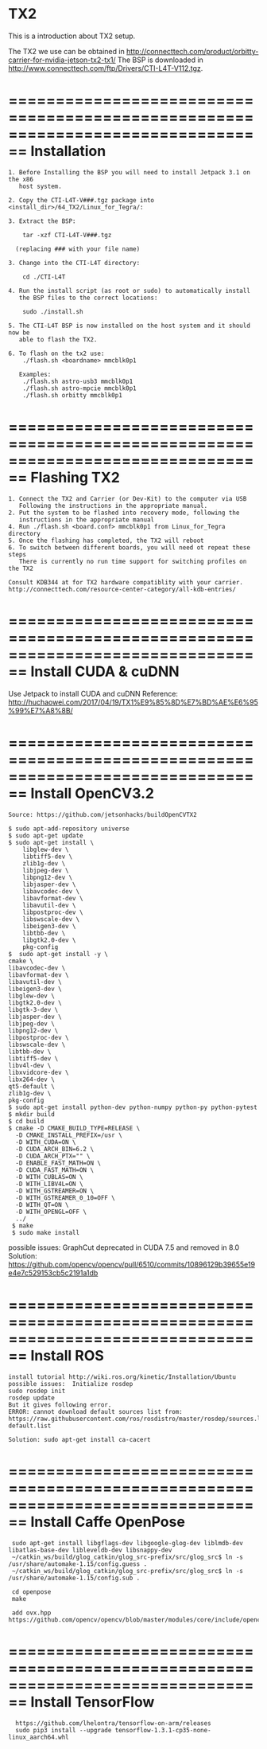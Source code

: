 # TX2

 
This is a introduction about TX2 setup.

The TX2 we use can be obtained in http://connecttech.com/product/orbitty-carrier-for-nvidia-jetson-tx2-tx1/
The BSP is downloaded in http://www.connecttech.com/ftp/Drivers/CTI-L4T-V112.tgz.

================================================================================
			Installation
================================================================================

	1. Before Installing the BSP you will need to install Jetpack 3.1 on the x86
       host system.  

	2. Copy the CTI-L4T-V###.tgz package into <install_dir>/64_TX2/Linux_for_Tegra/:

    3. Extract the BSP:

		tar -xzf CTI-L4T-V###.tgz

	  (replacing ### with your file name)

	3. Change into the CTI-L4T directory:
		
		cd ./CTI-L4T

	4. Run the install script (as root or sudo) to automatically install
	   the BSP files to the correct locations:

	    sudo ./install.sh

    5. The CTI-L4T BSP is now installed on the host system and it should now be
       able to flash the TX2.

    6. To flash on the tx2 use:
        ./flash.sh <boardname> mmcblk0p1

       Examples:
        ./flash.sh astro-usb3 mmcblk0p1
        ./flash.sh astro-mpcie mmcblk0p1
        ./flash.sh orbitty mmcblk0p1

================================================================================
			Flashing TX2
================================================================================
   
    1. Connect the TX2 and Carrier (or Dev-Kit) to the computer via USB
       Following the instructions in the appropriate manual.
    2. Put the system to be flashed into recovery mode, following the 
       instructions in the appropriate manual
    4. Run ./flash.sh <board.conf> mmcblk0p1 from Linux_for_Tegra directory
    5. Once the flashing has completed, the TX2 will reboot 
    6. To switch between different boards, you will need ot repeat these steps
       There is currently no run time support for switching profiles on the TX2

    Consult KDB344 at for TX2 hardware compatiblity with your carrier.
    http://connecttech.com/resource-center-category/all-kdb-entries/

================================================================================
			Install CUDA & cuDNN
================================================================================
   
   Use Jetpack to install CUDA and cuDNN
   Reference: http://huchaowei.com/2017/04/19/TX1%E9%85%8D%E7%BD%AE%E6%95%99%E7%A8%8B/
   

================================================================================
			Install OpenCV3.2
================================================================================
    Source: https://github.com/jetsonhacks/buildOpenCVTX2
    
    $ sudo apt-add-repository universe
    $ sudo apt-get update
    $ sudo apt-get install \
	    libglew-dev \
	    libtiff5-dev \
	    zlib1g-dev \
	    libjpeg-dev \
	    libpng12-dev \
	    libjasper-dev \
	    libavcodec-dev \
	    libavformat-dev \
	    libavutil-dev \
	    libpostproc-dev \
	    libswscale-dev \
	    libeigen3-dev \
	    libtbb-dev \
	    libgtk2.0-dev \
	    pkg-config
    $  sudo apt-get install -y \
    cmake \
    libavcodec-dev \
    libavformat-dev \
    libavutil-dev \
    libeigen3-dev \
    libglew-dev \
    libgtk2.0-dev \
    libgtk-3-dev \
    libjasper-dev \
    libjpeg-dev \
    libpng12-dev \
    libpostproc-dev \
    libswscale-dev \
    libtbb-dev \
    libtiff5-dev \
    libv4l-dev \
    libxvidcore-dev \
    libx264-dev \
    qt5-default \
    zlib1g-dev \
    pkg-config
    $ sudo apt-get install python-dev python-numpy python-py python-pytest
    $ mkdir build
    $ cd build
    $ cmake -D CMAKE_BUILD_TYPE=RELEASE \
      -D CMAKE_INSTALL_PREFIX=/usr \
      -D WITH_CUDA=ON \
      -D CUDA_ARCH_BIN=6.2 \
      -D CUDA_ARCH_PTX="" \
      -D ENABLE_FAST_MATH=ON \
      -D CUDA_FAST_MATH=ON \
      -D WITH_CUBLAS=ON \
      -D WITH_LIBV4L=ON \
      -D WITH_GSTREAMER=ON \
      -D WITH_GSTREAMER_0_10=OFF \
      -D WITH_QT=ON \
      -D WITH_OPENGL=OFF \
      ../
     $ make
     $ sudo make install
   

possible issues: GraphCut deprecated in CUDA 7.5 and removed in 8.0
Solution: https://github.com/opencv/opencv/pull/6510/commits/10896129b39655e19e4e7c529153cb5c2191a1db


================================================================================
			Install ROS
================================================================================
    
    install tutorial http://wiki.ros.org/kinetic/Installation/Ubuntu
    possible issues:  Initialize rosdep
	sudo rosdep init
	rosdep update
	But it gives following error.
	ERROR: cannot download default sources list from: https://raw.githubusercontent.com/ros/rosdistro/master/rosdep/sources.list.d/20-default.list
	
	Solution: sudo apt-get install ca-cacert
================================================================================
			Install Caffe OpenPose
================================================================================
     sudo apt-get install libgflags-dev libgoogle-glog-dev liblmdb-dev libatlas-base-dev libleveldb-dev libsnappy-dev
     ~/catkin_ws/build/glog_catkin/glog_src-prefix/src/glog_src$ ln -s /usr/share/automake-1.15/config.guess .
     ~/catkin_ws/build/glog_catkin/glog_src-prefix/src/glog_src$ ln -s /usr/share/automake-1.15/config.sub .

     cd openpose
     make
  
     add ovx.hpp https://github.com/opencv/opencv/blob/master/modules/core/include/opencv2/core/ovx.hpp
    
================================================================================
			Install TensorFlow
================================================================================
      https://github.com/lhelontra/tensorflow-on-arm/releases
      sudo pip3 install --upgrade tensorflow-1.3.1-cp35-none-linux_aarch64.whl
